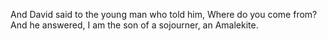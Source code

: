 And David said to the young man who told him, Where do you come from? And he answered, I am the son of a sojourner, an Amalekite.
